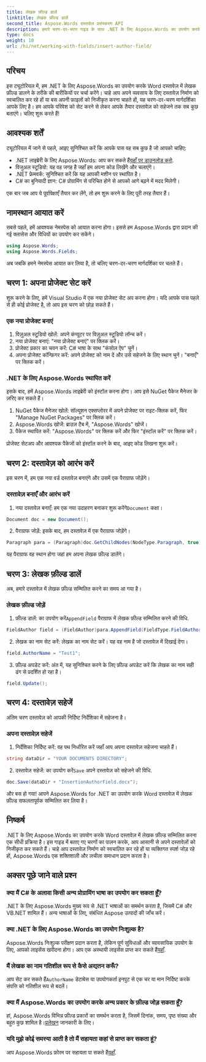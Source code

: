 ```yaml
---
title: लेखक फ़ील्ड डालें
linktitle: लेखक फ़ील्ड डालें
second_title: Aspose.Words दस्तावेज़ प्रसंस्करण API
description: हमारे चरण-दर-चरण गाइड के साथ .NET के लिए Aspose.Words का उपयोग करके Word दस्तावेज़ में लेखक फ़ील्ड सम्मिलित करना सीखें। दस्तावेज़ निर्माण को स्वचालित करने के लिए बिल्कुल सही।
type: docs
weight: 10
url: /hi/net/working-with-fields/insert-author-field/
---
```

## परिचय

इस ट्यूटोरियल में, हम .NET के लिए Aspose.Words का उपयोग करके Word दस्तावेज़ में लेखक फ़ील्ड डालने के तरीके की बारीकियों पर चर्चा करेंगे। चाहे आप अपने व्यवसाय के लिए दस्तावेज़ निर्माण को स्वचालित कर रहे हों या बस अपनी फ़ाइलों को निजीकृत करना चाहते हों, यह चरण-दर-चरण मार्गदर्शिका आपके लिए है। हम आपके परिवेश को सेट करने से लेकर आपके तैयार दस्तावेज़ को सहेजने तक सब कुछ बताएंगे। चलिए शुरू करते हैं!

## आवश्यक शर्तें

ट्यूटोरियल में जाने से पहले, आइए सुनिश्चित करें कि आपके पास वह सब कुछ है जो आपको चाहिए:

-  .NET लाइब्रेरी के लिए Aspose.Words: आप कर सकते हैं[यहाँ पर डाउनलोड करो](https://releases.aspose.com/words/net/).
- विजुअल स्टूडियो: यह वह जगह है जहाँ हम अपना कोड लिखेंगे और चलाएंगे।
- .NET फ्रेमवर्क: सुनिश्चित करें कि यह आपकी मशीन पर स्थापित है।
- C# का बुनियादी ज्ञान: C# प्रोग्रामिंग से परिचित होने से आपको आगे बढ़ने में मदद मिलेगी।

एक बार जब आप ये पूर्वापेक्षाएँ तैयार कर लेंगे, तो हम शुरू करने के लिए पूरी तरह तैयार हैं।

## नामस्थान आयात करें

सबसे पहले, हमें आवश्यक नेमस्पेस को आयात करना होगा। इससे हम Aspose.Words द्वारा प्रदान की गई क्लासेस और विधियों का उपयोग कर सकेंगे।

```csharp
using Aspose.Words;
using Aspose.Words.Fields;
```

अब जबकि हमने नेमस्पेस आयात कर लिया है, तो चलिए चरण-दर-चरण मार्गदर्शिका पर चलते हैं।

## चरण 1: अपना प्रोजेक्ट सेट करें

शुरू करने के लिए, हमें Visual Studio में एक नया प्रोजेक्ट सेट अप करना होगा। यदि आपके पास पहले से ही कोई प्रोजेक्ट है, तो आप इस चरण को छोड़ सकते हैं।

### एक नया प्रोजेक्ट बनाएं

1. विज़ुअल स्टूडियो खोलें: अपने कंप्यूटर पर विज़ुअल स्टूडियो लॉन्च करें।
2. नया प्रोजेक्ट बनाएं: "नया प्रोजेक्ट बनाएं" पर क्लिक करें।
3. प्रोजेक्ट प्रकार का चयन करें: C# भाषा के साथ "कंसोल ऐप" चुनें।
4. अपना प्रोजेक्ट कॉन्फ़िगर करें: अपने प्रोजेक्ट को नाम दें और उसे सहेजने के लिए स्थान चुनें। "बनाएँ" पर क्लिक करें।

### .NET के लिए Aspose.Words स्थापित करें

इसके बाद, हमें Aspose.Words लाइब्रेरी को इंस्टॉल करना होगा। आप इसे NuGet पैकेज मैनेजर के ज़रिए कर सकते हैं।

1. NuGet पैकेज मैनेजर खोलें: सॉल्यूशन एक्सप्लोरर में अपने प्रोजेक्ट पर राइट-क्लिक करें, फिर "Manage NuGet Packages" पर क्लिक करें।
2. Aspose.Words खोजें: ब्राउज़ टैब में, "Aspose.Words" खोजें।
3. पैकेज स्थापित करें: "Aspose.Words" पर क्लिक करें और फिर "इंस्टॉल करें" पर क्लिक करें।

प्रोजेक्ट सेटअप और आवश्यक पैकेजों को इंस्टॉल करने के बाद, आइए कोड लिखना शुरू करें।

## चरण 2: दस्तावेज़ को आरंभ करें

इस चरण में, हम एक नया वर्ड दस्तावेज़ बनाएंगे और उसमें एक पैराग्राफ जोड़ेंगे।

### दस्तावेज़ बनाएँ और आरंभ करें

1.  नया दस्तावेज़ बनाएँ: हम एक नया उदाहरण बनाकर शुरू करेंगे`Document` कक्षा।

```csharp
Document doc = new Document();
```

2. पैराग्राफ जोड़ें: इसके बाद, हम दस्तावेज़ में एक पैराग्राफ जोड़ेंगे।

```csharp
Paragraph para = (Paragraph)doc.GetChildNodes(NodeType.Paragraph, true)[0];
```

यह पैराग्राफ वह स्थान होगा जहां हम अपना लेखक फ़ील्ड डालेंगे।

## चरण 3: लेखक फ़ील्ड डालें

अब, हमारे दस्तावेज़ में लेखक फ़ील्ड सम्मिलित करने का समय आ गया है।

### लेखक फ़ील्ड जोड़ें

1.  फ़ील्ड डालें: का उपयोग करें`AppendField` पैराग्राफ में लेखक फ़ील्ड सम्मिलित करने की विधि.

```csharp
FieldAuthor field = (FieldAuthor)para.AppendField(FieldType.FieldAuthor, false);
```

2. लेखक का नाम सेट करें: लेखक का नाम सेट करें। यह वह नाम है जो दस्तावेज़ में दिखाई देगा।

```csharp
field.AuthorName = "Test1";
```

3. फ़ील्ड अपडेट करें: अंत में, यह सुनिश्चित करने के लिए फ़ील्ड अपडेट करें कि लेखक का नाम सही ढंग से प्रदर्शित हो रहा है।

```csharp
field.Update();
```

## चरण 4: दस्तावेज़ सहेजें

अंतिम चरण दस्तावेज़ को आपकी निर्दिष्ट निर्देशिका में सहेजना है।

### अपना दस्तावेज़ सहेजें

1. निर्देशिका निर्दिष्ट करें: वह पथ निर्धारित करें जहाँ आप अपना दस्तावेज़ सहेजना चाहते हैं।

```csharp
string dataDir = "YOUR DOCUMENTS DIRECTORY";
```

2.  दस्तावेज़ सहेजें: का उपयोग करें`Save` अपने दस्तावेज़ को सहेजने की विधि.

```csharp
doc.Save(dataDir + "InsertionAuthorField.docx");
```

और बस हो गया! आपने Aspose.Words for .NET का उपयोग करके Word दस्तावेज़ में लेखक फ़ील्ड सफलतापूर्वक सम्मिलित कर लिया है।

## निष्कर्ष

.NET के लिए Aspose.Words का उपयोग करके Word दस्तावेज़ में लेखक फ़ील्ड सम्मिलित करना एक सीधी प्रक्रिया है। इस गाइड में बताए गए चरणों का पालन करके, आप आसानी से अपने दस्तावेज़ों को निजीकृत कर सकते हैं। चाहे आप दस्तावेज़ निर्माण को स्वचालित कर रहे हों या व्यक्तिगत स्पर्श जोड़ रहे हों, Aspose.Words एक शक्तिशाली और लचीला समाधान प्रदान करता है।

## अक्सर पूछे जाने वाले प्रश्न

### क्या मैं C# के अलावा किसी अन्य प्रोग्रामिंग भाषा का उपयोग कर सकता हूँ?

.NET के लिए Aspose.Words मुख्य रूप से .NET भाषाओं का समर्थन करता है, जिसमें C# और VB.NET शामिल हैं। अन्य भाषाओं के लिए, संबंधित Aspose उत्पादों की जाँच करें।

### क्या .NET के लिए Aspose.Words का उपयोग निःशुल्क है?

Aspose.Words निःशुल्क परीक्षण प्रदान करता है, लेकिन पूर्ण सुविधाओं और व्यावसायिक उपयोग के लिए, आपको लाइसेंस खरीदना होगा। आप एक अस्थायी लाइसेंस प्राप्त कर सकते हैं[यहाँ](https://purchase.aspose.com/temporary-license/).

### मैं लेखक का नाम गतिशील रूप से कैसे अद्यतन करूँ?

 आप सेट कर सकते हैं`AuthorName` डेटाबेस या उपयोगकर्ता इनपुट से एक चर या मान निर्दिष्ट करके संपत्ति को गतिशील रूप से बदलें।

### क्या मैं Aspose.Words का उपयोग करके अन्य प्रकार के फ़ील्ड जोड़ सकता हूँ?

 हां, Aspose.Words विभिन्न फ़ील्ड प्रकारों का समर्थन करता है, जिसमें दिनांक, समय, पृष्ठ संख्या और बहुत कुछ शामिल है।[प्रलेखन](https://reference.aspose.com/words/net/) जानकारी के लिए।

### यदि मुझे कोई समस्या आती है तो मैं सहायता कहां से प्राप्त कर सकता हूं?

 आप Aspose.Words फ़ोरम पर सहायता पा सकते हैं[यहाँ](https://forum.aspose.com/c/words/8).